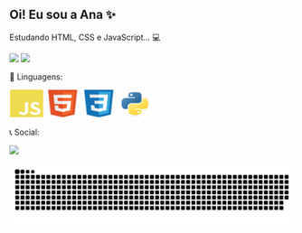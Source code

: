## Oi! Eu sou a Ana ✨
Estudando HTML, CSS e JavaScript... 💻
 <div>
<p> <a href="https://github.com/anapss1"></a>
  <img height="150em" src="https://github-readme-stats.vercel.app/api?username=anapss1&show_icons=true&theme=dracula&include_all_commits=true&count_private=true"/>
  <img height="150em" src="https://github-readme-stats.vercel.app/api/top-langs/?username=anapss1&layout=compact&langs_count=7&theme=dracula"/>
 </p></div>
 


  
<div align="left">

 <p>🎈 Linguagens:</p>
<p>
  <img  alt="ana-Js" height="50" width="60" src="https://raw.githubusercontent.com/devicons/devicon/master/icons/javascript/javascript-plain.svg"/>
  <img  alt="ana-HTML" height="50" width="60" src="https://raw.githubusercontent.com/devicons/devicon/master/icons/html5/html5-original.svg"/>
  <img  alt="ana-CSS" height="50" width="60" src="https://raw.githubusercontent.com/devicons/devicon/master/icons/css3/css3-original.svg"/>
  <img  alt="ana-Python" height="50" width="60" src="https://raw.githubusercontent.com/devicons/devicon/master/icons/python/python-original.svg"/>
 </p>
</div>


 <div align="left">
  
 <p>📞 Social:</p>

<a href="https://www.linkedin.com/in/anapss1/" target="_blank"><img height="30"  src="https://img.shields.io/badge/-LinkedIn-%230077B5?style=for-the-badge&logo=linkedin&logoColor=white" target="_blank">
</a>

</div>
 


<div align="center">

 
  ![Snake animation](https://github.com/anapss1/anapss1/blob/output/github-contribution-grid-snake.svg)
 
</div>
